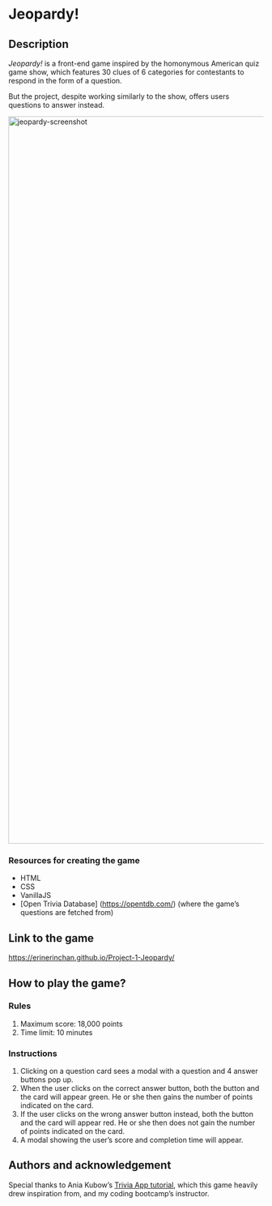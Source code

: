 # Jeopardy!

## Description

_Jeopardy!_ is a front-end game inspired by the homonymous American quiz game show, which features 30 clues of 6 categories for contestants to respond in the form of a question.

But the project, despite working similarly to the show, offers users questions to answer instead.

<img width="1436" alt="jeopardy-screenshot" src="https://user-images.githubusercontent.com/35587864/173225639-6329e750-90ac-48e1-8c2d-89080a2d1f8c.png">

### Resources for creating the game

- HTML
- CSS
- VanillaJS
- [Open Trivia Database] (https://opentdb.com/) (where the game’s questions are fetched from)

## Link to the game

https://erinerinchan.github.io/Project-1-Jeopardy/

## How to play the game?

### Rules

1. Maximum score: 18,000 points
2. Time limit: 10 minutes

### Instructions

1. Clicking on a question card sees a modal with a question and 4 answer buttons pop up.
2. When the user clicks on the correct answer button, both the button and the card will appear green. He or she then gains the number of points indicated on the card.
3. If the user clicks on the wrong answer button instead, both the button and the card will appear red. He or she then does not gain the number of points indicated on the card.
4. A modal showing the user’s score and completion time will appear.

## Authors and acknowledgement

Special thanks to Ania Kubow’s [Trivia App tutorial](https://www.youtube.com/watch?v=zgHim4ZDpZY&t=3881s), which this game heavily drew inspiration from, and my coding bootcamp’s instructor.
